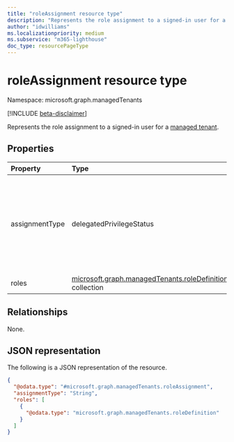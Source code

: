 ```yaml
---
title: "roleAssignment resource type"
description: "Represents the role assignment to a signed-in user for a managed tenant."
author: "idwilliams"
ms.localizationpriority: medium
ms.subservice: "m365-lighthouse"
doc_type: resourcePageType
---
```


# roleAssignment resource type

Namespace: microsoft.graph.managedTenants

[!INCLUDE [beta-disclaimer](../../includes/beta-disclaimer.md)]

Represents the role assignment to a signed-in user for a [managed tenant](../resources/managedtenants-tenant.md).

## Properties

|Property|Type|Description|
|:---|:---|:---|
|assignmentType|delegatedPrivilegeStatus|The type of the admin relationship(s) associated with the role assignment. Possible values are: `none`, `delegatedAdminPrivileges`, `unknownFutureValue`, `granularDelegatedAdminPrivileges`, `delegatedAndGranularDelegetedAdminPrivileges`. Note that you must use the `Prefer: include-unknown-enum-members` request header to get the following values from this [evolvable enum](/graph/best-practices-concept#handling-future-members-in-evolvable-enumerations): `granularDelegatedAdminPrivileges` , `delegatedAndGranularDelegetedAdminPrivileges`.|
|roles|[microsoft.graph.managedTenants.roleDefinition](../resources/managedtenants-roledefinition.md) collection|The collection of roles assigned.|

## Relationships

None.

## JSON representation

The following is a JSON representation of the resource.
<!-- {
  "blockType": "resource",
  "@odata.type": "microsoft.graph.managedTenants.roleAssignment"
}
-->
``` json
{
  "@odata.type": "#microsoft.graph.managedTenants.roleAssignment",
  "assignmentType": "String",
  "roles": [
    {
      "@odata.type": "microsoft.graph.managedTenants.roleDefinition"
    }
  ]
}
```
